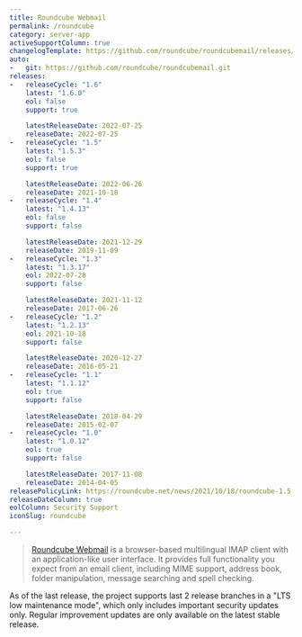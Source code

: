 ```yaml
---
title: Roundcube Webmail
permalink: /roundcube
category: server-app
activeSupportColumn: true
changelogTemplate: https://github.com/roundcube/roundcubemail/releases/tag/__LATEST__
auto:
-   git: https://github.com/roundcube/roundcubemail.git
releases:
-   releaseCycle: "1.6"
    latest: "1.6.0"
    eol: false
    support: true

    latestReleaseDate: 2022-07-25
    releaseDate: 2022-07-25
-   releaseCycle: "1.5"
    latest: "1.5.3"
    eol: false
    support: true

    latestReleaseDate: 2022-06-26
    releaseDate: 2021-10-18
-   releaseCycle: "1.4"
    latest: "1.4.13"
    eol: false
    support: false

    latestReleaseDate: 2021-12-29
    releaseDate: 2019-11-09
-   releaseCycle: "1.3"
    latest: "1.3.17"
    eol: 2022-07-28
    support: false

    latestReleaseDate: 2021-11-12
    releaseDate: 2017-06-26
-   releaseCycle: "1.2"
    latest: "1.2.13"
    eol: 2021-10-18
    support: false

    latestReleaseDate: 2020-12-27
    releaseDate: 2016-05-21
-   releaseCycle: "1.1"
    latest: "1.1.12"
    eol: true
    support: false

    latestReleaseDate: 2018-04-29
    releaseDate: 2015-02-07
-   releaseCycle: "1.0"
    latest: "1.0.12"
    eol: true
    support: false

    latestReleaseDate: 2017-11-08
    releaseDate: 2014-04-05
releasePolicyLink: https://roundcube.net/news/2021/10/18/roundcube-1.5.0-released
releaseDateColumn: true
eolColumn: Security Support
iconSlug: roundcube

---
```


> [Roundcube Webmail](https://roundcube.net/) is a browser-based multilingual IMAP client with an application-like user interface. 
> It provides full functionality you expect from an email client, including MIME support, address book, folder manipulation, message searching and spell checking.

As of the last release, the project supports last 2 release branches in a "LTS low maintenance mode", which only includes important security updates only. Regular improvement updates are only available on the latest stable release.
